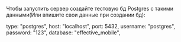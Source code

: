 Чтобы запустить сервер создайте тестовую бд Postgres с такими данными(Или впишите свои данные при создании бд):

type: "postgres",
host: "localhost",
port: 5432,
username: "postgres",
password: "123",
database: "effective_mobile",
